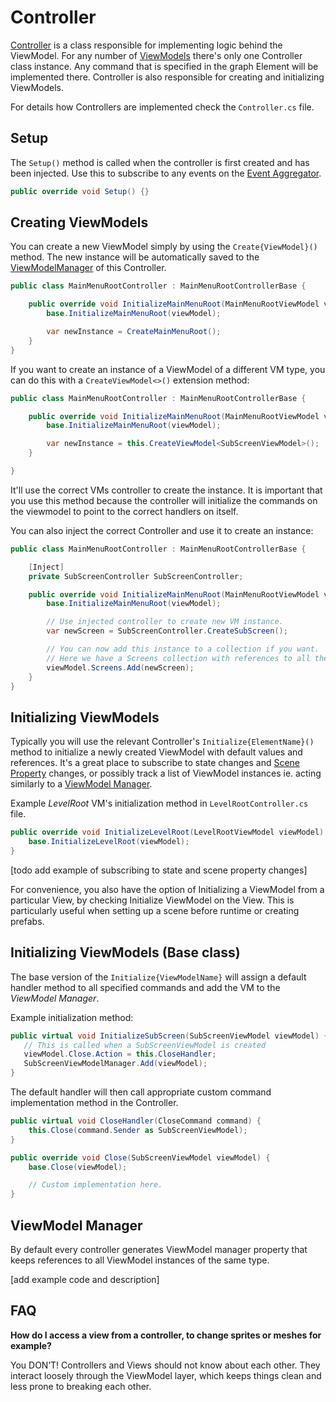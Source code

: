 # Controller

[Controller](Controller) is a class responsible for implementing logic behind the ViewModel. For any number of [ViewModels](viewmodels.md) there's only one Controller class instance. Any command that is specified in the graph Element will be implemented there. Controller is also responsible for creating and initializing ViewModels.

For details how Controllers are implemented check the `Controller.cs` file.

## Setup

The `Setup()` method is called when the controller is first created and has been injected. Use this to subscribe to any events on the [Event Aggregator](event-aggregator.md).

```csharp
public override void Setup() {}
```

## Creating ViewModels

You can create a new ViewModel simply by using the `Create{ViewModel}()` method. The new instance will be automatically saved to the [ViewModelManager](viewmodelmanager.md) of this Controller.

```csharp
public class MainMenuRootController : MainMenuRootControllerBase {

    public override void InitializeMainMenuRoot(MainMenuRootViewModel viewModel) {
        base.InitializeMainMenuRoot(viewModel);

        var newInstance = CreateMainMenuRoot();
    }
}
```

If you want to create an instance of a ViewModel of a different VM type, you can do this with a `CreateViewModel<>()` extension method:

```csharp
public class MainMenuRootController : MainMenuRootControllerBase {

    public override void InitializeMainMenuRoot(MainMenuRootViewModel viewModel) {
        base.InitializeMainMenuRoot(viewModel);

        var newInstance = this.CreateViewModel<SubScreenViewModel>();
    }

}
```

It'll use the correct VMs controller to create the instance. It is important that you use this method because the controller will initialize the commands on the viewmodel to point to the correct handlers on itself.

You can also inject the correct Controller and use it to create an instance:

```csharp
public class MainMenuRootController : MainMenuRootControllerBase {

    [Inject]
    private SubScreenController SubScreenController;

    public override void InitializeMainMenuRoot(MainMenuRootViewModel viewModel) {
        base.InitializeMainMenuRoot(viewModel);

        // Use injected controller to create new VM instance.
        var newScreen = SubScreenController.CreateSubScreen();

        // You can now add this instance to a collection if you want.
        // Here we have a Screens collection with references to all the screens used in the game's main menu.
        viewModel.Screens.Add(newScreen);
    }
}
```

## Initializing ViewModels

Typically you will use the relevant Controller's `Initialize{ElementName}()` method to initialize a newly created ViewModel with default values and references. It's a great place to subscribe to state changes and [Scene Property](scene-properties.md) changes, or possibly track a list of ViewModel instances ie. acting similarly to a [ViewModel Manager](viewmodelmanager.md).

Example _LevelRoot_ VM's initialization method in `LevelRootController.cs` file.

```csharp
public override void InitializeLevelRoot(LevelRootViewModel viewModel) {
    base.InitializeLevelRoot(viewModel);
}
```

[todo add example of subscribing to state and scene property changes]

For convenience, you also have the option of Initializing a ViewModel from a particular View, by checking Initialize ViewModel on the View. This is particularly useful when setting up a scene before runtime or creating prefabs.

## Initializing ViewModels (Base class)

The base version of the `Initialize{ViewModelName}` will assign a default handler method to all specified commands and add the VM to the _ViewModel Manager_.

Example initialization method:

```csharp
public virtual void InitializeSubScreen(SubScreenViewModel viewModel) {
   // This is called when a SubScreenViewModel is created
   viewModel.Close.Action = this.CloseHandler;
   SubScreenViewModelManager.Add(viewModel);
}
```

The default handler will then call appropriate custom command implementation method in the Controller.

```csharp
public virtual void CloseHandler(CloseCommand command) {
    this.Close(command.Sender as SubScreenViewModel);
}

public override void Close(SubScreenViewModel viewModel) {
    base.Close(viewModel);

    // Custom implementation here.
}
```

## ViewModel Manager

By default every controller generates ViewModel manager property that keeps references to all ViewModel instances of the same type.

[add example code and description]

## FAQ

**How do I access a view from a controller, to change sprites or meshes for example?**

You DON’T! Controllers and Views should not know about each other. They interact loosely through the ViewModel layer, which keeps things clean and less prone to breaking each other.
